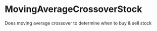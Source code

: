 # MovingAverageCrossoverStock
Does moving average crossover to determine when to buy &amp; sell stock
